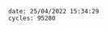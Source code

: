

                date: 25/04/2022 15:34:29
                cycles: 95280

                         